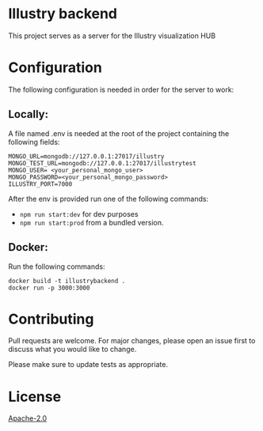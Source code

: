 # Illustry backend

This project serves as a server for the Illustry visualization HUB

# Configuration

The following configuration is needed in order for the server to work:

## Locally:
A file named .env is needed at the root of the project containing the following fields:
```
MONGO_URL=mongodb://127.0.0.1:27017/illustry
MONGO_TEST_URL=mongodb://127.0.0.1:27017/illustrytest
MONGO_USER= <your_personal_mongo_user>
MONGO_PASSWORD=<your_personal_mongo_password>
ILLUSTRY_PORT=7000 
```
After the env is provided run one of the following commands: 
- ```npm run start:dev``` for dev purposes 
- ```npm run start:prod``` from a bundled version.

## Docker: 

Run the following commands:
```shell
docker build -t illustrybackend .
docker run -p 3000:3000 
```

# Contributing
Pull requests are welcome. For major changes, please open an issue first to discuss what you would like to change.

Please make sure to update tests as appropriate.

# License

[Apache-2.0](https://choosealicense.com/licenses/apache)